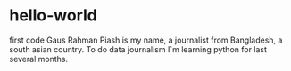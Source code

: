 # hello-world
first code
Gaus Rahman Piash is my name, a journalist from Bangladesh, a south asian country.
To do data journalism I`m learning python for last several months.
